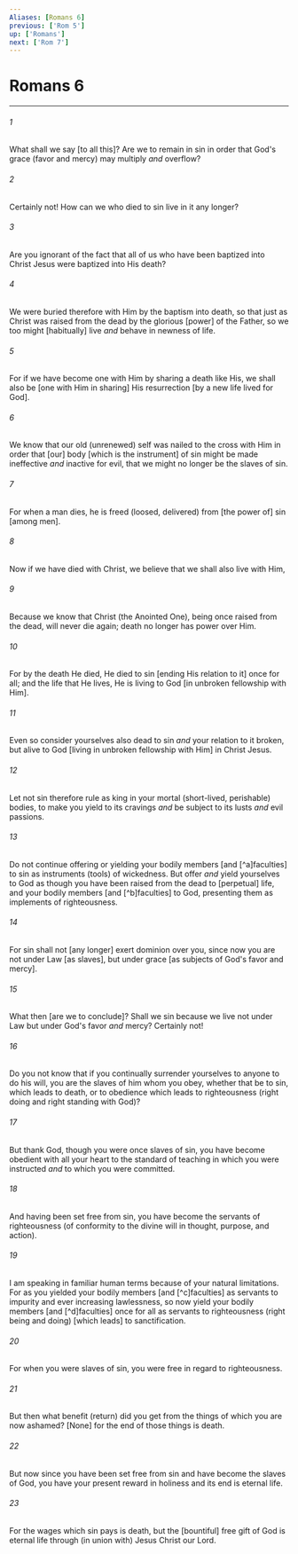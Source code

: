 ```yaml
---
Aliases: [Romans 6]
previous: ['Rom 5']
up: ['Romans']
next: ['Rom 7']
---
```

# Romans 6

***














###### 1 






What shall we say [to all this]? Are we to remain in sin in order that God's grace (favor and mercy) may multiply _and_ overflow? 













###### 2 






Certainly not! How can we who died to sin live in it any longer? 













###### 3 






Are you ignorant of the fact that all of us who have been baptized into Christ Jesus were baptized into His death? 













###### 4 






We were buried therefore with Him by the baptism into death, so that just as Christ was raised from the dead by the glorious [power] of the Father, so we too might [habitually] live _and_ behave in newness of life. 













###### 5 






For if we have become one with Him by sharing a death like His, we shall also be [one with Him in sharing] His resurrection [by a new life lived for God]. 













###### 6 






We know that our old (unrenewed) self was nailed to the cross with Him in order that [our] body [which is the instrument] of sin might be made ineffective _and_ inactive for evil, that we might no longer be the slaves of sin. 













###### 7 






For when a man dies, he is freed (loosed, delivered) from [the power of] sin [among men]. 













###### 8 






Now if we have died with Christ, we believe that we shall also live with Him, 













###### 9 






Because we know that Christ (the Anointed One), being once raised from the dead, will never die again; death no longer has power over Him. 













###### 10 






For by the death He died, He died to sin [ending His relation to it] once for all; and the life that He lives, He is living to God [in unbroken fellowship with Him]. 













###### 11 






Even so consider yourselves also dead to sin _and_ your relation to it broken, but alive to God [living in unbroken fellowship with Him] in Christ Jesus. 













###### 12 






Let not sin therefore rule as king in your mortal (short-lived, perishable) bodies, to make you yield to its cravings _and_ be subject to its lusts _and_ evil passions. 













###### 13 






Do not continue offering or yielding your bodily members [and [^a]faculties] to sin as instruments (tools) of wickedness. But offer _and_ yield yourselves to God as though you have been raised from the dead to [perpetual] life, and your bodily members [and [^b]faculties] to God, presenting them as implements of righteousness. 













###### 14 






For sin shall not [any longer] exert dominion over you, since now you are not under Law [as slaves], but under grace [as subjects of God's favor and mercy]. 













###### 15 






What then [are we to conclude]? Shall we sin because we live not under Law but under God's favor _and_ mercy? Certainly not! 













###### 16 






Do you not know that if you continually surrender yourselves to anyone to do his will, you are the slaves of him whom you obey, whether that be to sin, which leads to death, or to obedience which leads to righteousness (right doing and right standing with God)? 













###### 17 






But thank God, though you were once slaves of sin, you have become obedient with all your heart to the standard of teaching in which you were instructed _and_ to which you were committed. 













###### 18 






And having been set free from sin, you have become the servants of righteousness (of conformity to the divine will in thought, purpose, and action). 













###### 19 






I am speaking in familiar human terms because of your natural limitations. For as you yielded your bodily members [and [^c]faculties] as servants to impurity and ever increasing lawlessness, so now yield your bodily members [and [^d]faculties] once for all as servants to righteousness (right being and doing) [which leads] to sanctification. 













###### 20 






For when you were slaves of sin, you were free in regard to righteousness. 













###### 21 






But then what benefit (return) did you get from the things of which you are now ashamed? [None] for the end of those things is death. 













###### 22 






But now since you have been set free from sin and have become the slaves of God, you have your present reward in holiness and its end is eternal life. 













###### 23 






For the wages which sin pays is death, but the [bountiful] free gift of God is eternal life through (in union with) Jesus Christ our Lord.
